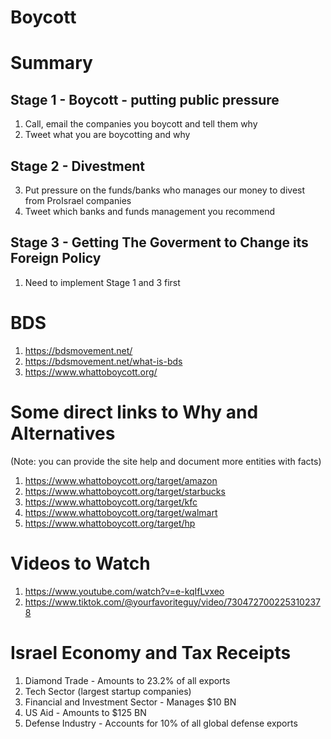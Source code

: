 <meta property="og:title" content="Boycott Israel">
<meta property="og:description" content="Tools and Approach to a successful boycott.">
  
# Boycott

# Summary
##  Stage 1 - Boycott - putting public pressure
1. Call, email the companies you boycott and tell them why
2. Tweet what you are boycotting and why

##  Stage 2 - Divestment
3. Put pressure on the funds/banks who manages our money to divest from ProIsrael companies 
1. Tweet which banks and funds management you recommend
   
## Stage 3 - Getting The Goverment to Change its Foreign Policy
1. Need to implement Stage 1 and 3 first

# BDS
  1. https://bdsmovement.net/
  2. https://bdsmovement.net/what-is-bds
  1. https://www.whattoboycott.org/

# Some direct links to Why and Alternatives 
(Note: you can provide the site help and document more entities with facts)

 1. https://www.whattoboycott.org/target/amazon
 1. https://www.whattoboycott.org/target/starbucks
 1. https://www.whattoboycott.org/target/kfc
 1. https://www.whattoboycott.org/target/walmart
 2. https://www.whattoboycott.org/target/hp

# Videos to Watch

  1. https://www.youtube.com/watch?v=e-kqIfLvxeo
  2. https://www.tiktok.com/@yourfavoriteguy/video/7304727002253102378

# Israel Economy and Tax Receipts
  1. Diamond Trade - Amounts to 23.2% of all exports
  5. Tech Sector (largest startup companies)
  6. Financial and Investment Sector - Manages $10 BN
  7. US Aid - Amounts to $125 BN
  8. Defense Industry - Accounts for 10% of all global defense exports


